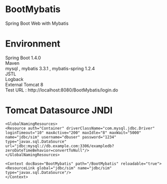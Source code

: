 # BootMybatis
Spring Boot Web with Mybatis

# Environment
Spring Boot 1.4.0<br>
Maven<br>
mysql , mybatis 3.3.1 , mybatis-spring 1.2.4<br>
JSTL<br>
Logback<br>
External Tomcat 8<br>
Test URL : http://localhost:8080/BootMybatis/login.do

# Tomcat Datasource JNDI
```
<GlobalNamingResources>
<Resource auth="Container" driverClassName="com.mysql.jdbc.Driver" 
loginTimeout="10" maxActive="200" maxIdle="8" maxWait="5000" 
name="jdbc/sim" username="dbuser" password="1234" 
type="javax.sql.DataSource"
url="jdbc:mysql://db.example.com:3306/exampledb?zeroDateTimeBehavior=convertToNull"/>      
</GlobalNamingResources>

<Context docBase="BootMybatis" path="/BootMybatis" reloadable="true">
<ResourceLink global="jdbc/sim" name="jdbc/sim" type="javax.sql.DataSource"/>
</Context>
```